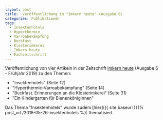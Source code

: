 ```yaml
---
layout: post
title:  Veröffentlichung in "Imkern heute" (Ausgabe 6)
categories: Publikationen
tags:
  - Insektenhotels
  - Hyperthermie
  - Varroabekämpfung
  - Buckfast
  - Klosterimkerei
  - Imkern heute
  - Fachzeitschrift
---
```


Veröffentlichung von vier Artikeln in der Zeitschrift [Imkern heute](http://meinesteirische.at) (Ausgabe 6 - Frühjahr 2019) zu den Themen:

- "Insektenhotels" (Seite 12)
- "Hyperthermie-Varroabekämpfung" (Seite 14)
- "Buckfast. Erinnerungen an die Klosterimkerei" (Seite 31)
- "Ein Kindergarten für Bienenköniginnen"

Das Thema "Insektenhotels" wurde zudem [hier]({{ site.baseurl }}{% post_url /2018-05-26-insektenhotels %}) thematisiert.
